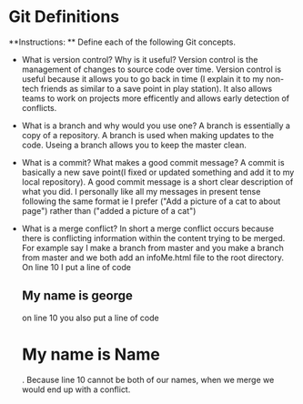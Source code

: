 # Git Definitions

**Instructions: ** Define each of the following Git concepts.

* What is version control?  Why is it useful?
Version control is the management of changes to source code over time. Version control is useful because it allows you to go back in time (I explain it to my non-tech friends as similar to a save point in play station). It also allows teams to work on projects more efficently and allows early detection of conflicts.

* What is a branch and why would you use one?
A branch is essentially a copy of a repository. A branch is used when making updates to the code. Useing a branch allows you to keep the master clean.

* What is a commit? What makes a good commit message?
A commit is basically a new save point(I fixed or updated something and add it to my local repository). A good commit message is a short clear description of what you did. I personally like all my messages in present tense following the same format ie I prefer ("Add a picture of a cat to about page") rather than ("added a picture of a cat")


* What is a merge conflict?
In short a merge conflict occurs because there is conflicting information within the content trying to be merged. For example say I make a branch from master and you make a branch from master and we both add an infoMe.html file to the root directory. On line 10 I put a line of code <h2>My name is george</h2> on line 10 you also put a line of code<h1>My name is Name</h1>. Because line 10 cannot be both of our names, when we merge we would end up with a conflict.